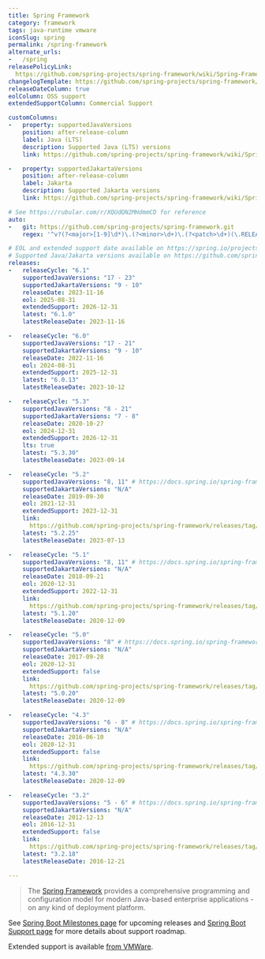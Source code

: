```yaml
---
title: Spring Framework
category: framework
tags: java-runtime vmware
iconSlug: spring
permalink: /spring-framework
alternate_urls:
-   /spring
releasePolicyLink:
  https://github.com/spring-projects/spring-framework/wiki/Spring-Framework-Versions
changelogTemplate: https://github.com/spring-projects/spring-framework/releases/tag/v__LATEST__
releaseDateColumn: true
eolColumn: OSS support
extendedSupportColumn: Commercial Support

customColumns:
-   property: supportedJavaVersions
    position: after-release-column
    label: Java (LTS)
    description: Supported Java (LTS) versions
    link: https://github.com/spring-projects/spring-framework/wiki/Spring-Framework-Versions#jdk-version-range

-   property: supportedJakartaVersions
    position: after-release-column
    label: Jakarta
    description: Supported Jakarta versions
    link: https://github.com/spring-projects/spring-framework/wiki/Spring-Framework-Versions#jdk-version-range

# See https://rubular.com/r/XQUdQN2MHdmmCD for reference
auto:
-   git: https://github.com/spring-projects/spring-framework.git
    regex: '^v?(?<major>[1-9]\d*)\.(?<minor>\d+)\.(?<patch>\d+)(\.RELEASE)?$'

# EOL and extended support date available on https://spring.io/projects/spring-framework#support.
# Supported Java/Jakarta versions available on https://github.com/spring-projects/spring-framework/wiki/Spring-Framework-Versions#jdk-version-range.
releases:
-   releaseCycle: "6.1"
    supportedJavaVersions: "17 - 23"
    supportedJakartaVersions: "9 - 10"
    releaseDate: 2023-11-16
    eol: 2025-08-31
    extendedSupport: 2026-12-31
    latest: "6.1.0"
    latestReleaseDate: 2023-11-16

-   releaseCycle: "6.0"
    supportedJavaVersions: "17 - 21"
    supportedJakartaVersions: "9 - 10"
    releaseDate: 2022-11-16
    eol: 2024-08-31
    extendedSupport: 2025-12-31
    latest: "6.0.13"
    latestReleaseDate: 2023-10-12

-   releaseCycle: "5.3"
    supportedJavaVersions: "8 - 21"
    supportedJakartaVersions: "7 - 8"
    releaseDate: 2020-10-27
    eol: 2024-12-31
    extendedSupport: 2026-12-31
    lts: true
    latest: "5.3.30"
    latestReleaseDate: 2023-09-14

-   releaseCycle: "5.2"
    supportedJavaVersions: "8, 11" # https://docs.spring.io/spring-framework/docs/5.2.22.RELEASE/spring-framework-reference/overview.html#overview
    supportedJakartaVersions: "N/A"
    releaseDate: 2019-09-30
    eol: 2021-12-31
    extendedSupport: 2023-12-31
    link:
      https://github.com/spring-projects/spring-framework/releases/tag/v__LATEST__.RELEASE
    latest: "5.2.25"
    latestReleaseDate: 2023-07-13

-   releaseCycle: "5.1"
    supportedJavaVersions: "8, 11" # https://docs.spring.io/spring-framework/docs/5.1.20.RELEASE/spring-framework-reference/overview.html#overview
    supportedJakartaVersions: "N/A"
    releaseDate: 2018-09-21
    eol: 2020-12-31
    extendedSupport: 2022-12-31
    link:
      https://github.com/spring-projects/spring-framework/releases/tag/v__LATEST__.RELEASE
    latest: "5.1.20"
    latestReleaseDate: 2020-12-09

-   releaseCycle: "5.0"
    supportedJavaVersions: "8" # https://docs.spring.io/spring-framework/docs/5.0.20.RELEASE/spring-framework-reference/overview.html#overview
    supportedJakartaVersions: "N/A"
    releaseDate: 2017-09-28
    eol: 2020-12-31
    extendedSupport: false
    link:
      https://github.com/spring-projects/spring-framework/releases/tag/v__LATEST__.RELEASE
    latest: "5.0.20"
    latestReleaseDate: 2020-12-09

-   releaseCycle: "4.3"
    supportedJavaVersions: "6 - 8" # https://docs.spring.io/spring-framework/docs/4.3.30.RELEASE/spring-framework-reference/html/new-in-4.0.html#_java_8_as_well_as_6_and_7
    supportedJakartaVersions: "N/A"
    releaseDate: 2016-06-10
    eol: 2020-12-31
    extendedSupport: false
    link:
      https://github.com/spring-projects/spring-framework/releases/tag/v__LATEST__.RELEASE
    latest: "4.3.30"
    latestReleaseDate: 2020-12-09

-   releaseCycle: "3.2"
    supportedJavaVersions: "5 - 6" # https://docs.spring.io/spring-framework/docs/3.2.18.RELEASE/spring-framework-reference/html/new-in-3.0.html#new-in-3.0
    supportedJakartaVersions: "N/A"
    releaseDate: 2012-12-13
    eol: 2016-12-31
    extendedSupport: false
    link:
      https://github.com/spring-projects/spring-framework/releases/tag/v__LATEST__.RELEASE
    latest: "3.2.18"
    latestReleaseDate: 2016-12-21

---
```


> The [Spring Framework](https://spring.io/projects/spring-framework) provides a comprehensive
> programming and configuration model for modern Java-based enterprise applications - on any kind of
> deployment platform.

See [Spring Boot Milestones page](https://github.com/spring-projects/spring-framework/milestones)
for upcoming releases and [Spring Boot Support page](https://spring.io/projects/spring-framework#support)
for more details about support roadmap.

Extended support is available
[from VMWare](https://tanzu.vmware.com/content/blog/vmware-spring-runtime-extended-support).

